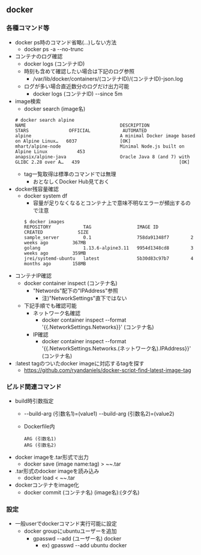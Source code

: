 ## docker

### 各種コマンド等

* docker ps時のコマンド省略(...)しない方法
  * docker ps -a --no-trunc
* コンテナのログ確認
  * docker logs (コンテナID)
  * 時刻も含めて確認したい場合は下記のログ参照
    * /var/lib/docker/containers/(コンテナID)/(コンテナID)-json.log
  * ログが多い場合直近数分のログだけ出力可能
    * docker logs (コンテナID) --since 5m
* image検索
  * docker search (image名)
  ```
  # docker search alpine
  NAME                                   DESCRIPTION                                     STARS               OFFICIAL            AUTOMATED
  alpine                                 A minimal Docker image based on Alpine Linux…   6037                [OK]
  mhart/alpine-node                      Minimal Node.js built on Alpine Linux           453
  anapsix/alpine-java                    Oracle Java 8 (and 7) with GLIBC 2.28 over A…   439                                     [OK]
  ```
  * tag一覧取得は標準のコマンドでは無理
    * おとなしくDocker Hub見ておく
* docker残容量確認
  * docker system df
    * 容量が足りなくなるとコンテナ上で意味不明なエラーが頻出するので注意
    ```
    $ docker images
    REPOSITORY            TAG                 IMAGE ID            CREATED             SIZE
    sample_server         0.1                 758da91348f7        2 weeks ago         367MB
    golang                1.13.6-alpine3.11   9954d1348cd8        3 weeks ago         359MB
    jrei/systemd-ubuntu   latest              5b30d83c97b7        4 months ago        158MB
    ```
* コンテナIP確認
  * docker container inspect (コンテナ名)
    * "Networds"配下の"IPAddress"参照
      * 注)"NetworkSettings"直下ではない
  * 下記手順でも確認可能
    * ネットワーク名確認
      * docker container inspect --format '{{.NetworkSettings.Networks}}' (コンテナ名)
    * IP確認
      * docker container inspect --format '{{.NetworkSettings.Networks.(ネットワーク名).IPAddress}}' (コンテナ名)
* :latest tagのついたdocker imageに対応するtagを探す
  * https://github.com/ryandaniels/docker-script-find-latest-image-tag

### ビルド関連コマンド

* build時引数指定
  * --build-arg (引数名1)=(value1) --build-arg (引数名2)=(value2)
  * Dockerfile内

    ```
    ARG (引数名1)
    ARG (引数名2)
    ```
* docker imageを.tar形式で出力
  * docker save (image name:tag) > ~~.tar
* .tar形式のdocker imageを読み込み
  * docker load < ~~.tar
* dockerコンテナをimage化
  * docker commit (コンテナ名) (image名):(タグ名)

### 設定

* 一般userでdockerコマンド実行可能に設定
  * docker groupにubuntuユーザーを追加
    * gpasswd --add (ユーザー名) docker
      * ex) gpasswd --add ubuntu docker
